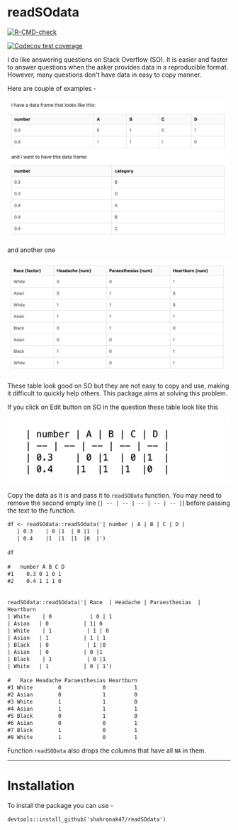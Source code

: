 # readSOdata

 [![R-CMD-check](https://github.com/shahronak47/readSOdata/workflows/R-CMD-check/badge.svg)](https://github.com/shahronak47/readSOdata/actions)
 
  [![Codecov test coverage](https://codecov.io/gh/shahronak47/readSOdata/branch/master/graph/badge.svg)](https://codecov.io/gh/shahronak47/readSOdata?branch=master)

I do like answering questions on Stack Overflow (SO). It is easier and faster to answer questions when the asker provides data in a reproducible format. However, many questions don't have data in easy to copy manner. 

Here are couple of examples -


![Example 1](man/figures/example1.png)

and another one

![Example 2](man/figures/example2.png)


These table look good on SO but they are not easy to copy and use, making it difficult to quickly help others. This package aims at solving this problem.


If you click on Edit button on SO in the question these table look like this 

![Edit](man/figures/edit.png)

Copy the data as it is and pass it to `readSOData` function. You may need to remove the second empty line  (`| -- | -- | -- | -- | -- |`) before passing the text to the function. 

```
df <- readSOdata::readSOdata('| number | A | B | C | D |
   | 0.3    | 0 |1  | 0 |1  |
   | 0.4    |1  |1  |1  |0  |')
   
df

#   number A B C D
#1    0.3 0 1 0 1
#2    0.4 1 1 1 0


readSOdata::readSOdata('| Race  | Headache | Paraesthesias  | Heartburn 
| White    | 0            | 0 | 1
| Asian   | 0           | 1| 0
| White    | 1           | 1 | 0
| Asian   | 1           | 1 | 1
| Black   | 0            | 1 |0
| Asian   | 0           | 0 |1
| Black    | 1           | 0 |1
| White   | 1           | 0 | 1')

#   Race Headache Paraesthesias Heartburn
#1 White        0             0         1
#2 Asian        0             1         0
#3 White        1             1         0
#4 Asian        1             1         1
#5 Black        0             1         0
#6 Asian        0             0         1
#7 Black        1             0         1
#8 White        1             0         1
```
Function `readSOData` also drops the columns that have all `NA` in them. 

----

# Installation

To install the package you can use -

```
devtools::install_github('shahronak47/readSOdata')
```

